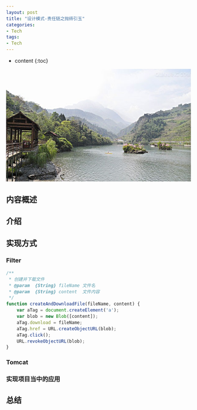 ```yaml
---
layout: post
title: "设计模式-责任链之抛砖引玉"
categories: 
- Tech
tags:
- Tech
---
```


* content
{:toc}

![未来](/css/pics/2017-book-list.jpg)

## 内容概述

## 介绍

## 实现方式

### Filter
```js
/**
 * 创建并下载文件
 * @param  {String} fileName 文件名
 * @param  {String} content  文件内容
 */
function createAndDownloadFile(fileName, content) {
    var aTag = document.createElement('a');
    var blob = new Blob([content]);
    aTag.download = fileName;
    aTag.href = URL.createObjectURL(blob);
    aTag.click();
    URL.revokeObjectURL(blob);
}
```

### Tomcat

### 实现项目当中的应用 

## 总结

